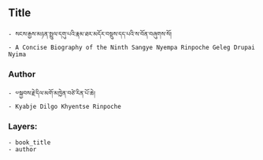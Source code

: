 ## Title
	- སངས་རྒྱས་མཉན་སྤྲུལ་དགུ་པའི་རྣམ་ཐར་མདོར་བསྡུས་དད་པའི་ས་བོན་བཞུགས་སོ།
	- A Concise Biography of the Ninth Sangye Nyempa Rinpoche Geleg Drupai Nyima

### Author
	- ༧སྐྱབས་རྗེ་དིལ་མགོ་མཁྱེན་བཙེ་རིན་པོ་ཆེ།
	- Kyabje Dilgo Khyentse Rinpoche

### Layers:
	- book_title
	- author
